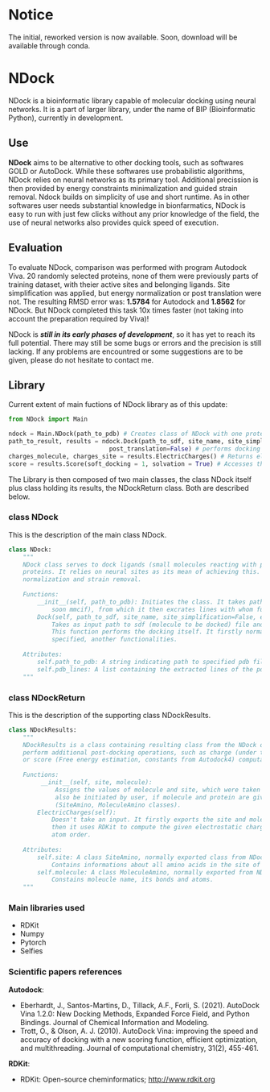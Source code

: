 # Notice
The initial, reworked version is now available. Soon, download will be available through conda.

# NDock
NDock is a bioinformatic library capable of molecular docking using neural networks. It is a part of larger library, under the name of BIP (Bioinformatic Python), currently in development. 

## Use
__NDock__ aims to be alternative to other docking tools, such as softwares GOLD or AutoDock. While these softwares use probabilistic algorithms, NDock relies on neural networks as its primary tool. Additional precission is then provided by energy constraints minimalization and guided strain removal. Ndock builds on simplicity of use and short runtime. As in other softwares user needs substantial knowledge in bionfarmatics, NDock is easy to run with just few clicks without any prior knowledge of the field, the use of neural networks also provides quick speed of execution. 

## Evaluation
To evaluate NDock, comparison was performed with program Autodock Viva. 20 randomly selected proteins, none of them were previously parts of training dataset, with theier active sites and belonging ligands. Site simplification was applied, but energy normalization or post translation were not. The resulting RMSD error was: __1.5784__ for Autodock and __1.8562__ for NDock. But NDock completed this task 10x times faster (not taking into account the preparation required by Viva)!

NDock is ***still in its early phases of development***, so it has yet to reach its full potential. There may still be some bugs or errors and the precision is still lacking. If any problems are encountred or some suggestions are to be given, please do not hesitate to contact me.

## Library
Current extent of main fuctions of NDock library as of this update:

```python
from NDock import Main

ndock = Main.NDock(path_to_pdb) # Creates class of NDock with one protein
path_to_result, results = ndock.Dock(path_to_sdf, site_name, site_simplification=False, energy_normalization=False,
                            post_translation=False) # performs docking on molecule and specified site
charges_molecule, charges_site = results.ElectricCharges() # Returns electrostatic charges of individual atoms, relies on RDKit
score = results.Score(soft_docking = 1, solvation = True) # Accesses the score of finalised docking (docking score)
```

The Library is then composed of two main classes, the class NDock itself plus class holding its results, the NDockReturn class. Both are described below.
### class NDock
This is the description of the main class NDock.

```python
class NDock:
    """
    NDock class serves to dock ligands (small molecules reacting with proteins) into specified 
    proteins. It relies on neural sites as its mean of achieving this. In use are also energy 
    normalization and strain removal. 
    
    Functions:
        __init__(self, path_to_pdb): Initiates the class. It takes path to protein file (currently only pdb, 
            soon mmcif), from which it then excrates lines with whom further functions work.
        Dock(self, path_to_sdf, site_name, site_simplification=False, energy_normalization=True,post_translation=True): 
            Takes as input path to sdf (molecule to be docked) file and site name of previously specified protein.
            This function performs the docking itself. It firstly normalizes input, then uses neural site and, if 
            specified, another functionalities.
            
    Attributes:
        self.path_to_pdb: A string indicating path to specified pdb file.
        self.pdb_lines: A list containing the extracted lines of the pdb file.
    """
```
### class NDockReturn
This is the description of the supporting class NDockResults.

```python
class NDockResults:
    """
    NDockResults is a class containing resulting class from the NDock operations. It serves to 
    perform additional post-docking operations, such as charge (under tha mantle of RDKit)
    or score (Free energy estimation, constants from Autodock4) computations.
    
    Functions:
         __init__(self, site, molecule): 
             Assigns the values of molecule and site, which were taken fromNDock computations. Can 
             also be initiated by user, if molecule and protein are given in right class format 
             (SiteAmino, MoleculeAmino classes).
        ElectricCharges(self): 
            Doesn't take an input. It firstly exports the site and molecule as pdb and sdf file respectively,
            then it uses RDKit to compute the given electrostatic charges which it outputs in lists, by 
            atom order.
            
    Attributes:
        self.site: A class SiteAmino, normally exported class from NDock, but can be created by user.
            Contains informations about all amino acids in the site of the protein.
        self.molecule: A class MoleculeAmino, normally exported from NDock, but can be created by user.
            Constains moleucle name, its bonds and atoms. 
    """
```
### Main libraries used
- RDKit
- Numpy
- Pytorch
- Selfies

### Scientific papers references
__Autodock__:
- Eberhardt, J., Santos-Martins, D., Tillack, A.F., Forli, S. (2021). AutoDock Vina 1.2.0: New Docking Methods, Expanded Force Field, and Python Bindings. Journal of Chemical Information and Modeling.
- Trott, O., & Olson, A. J. (2010). AutoDock Vina: improving the speed and accuracy of docking with a new scoring function, efficient optimization, and multithreading. Journal of computational chemistry, 31(2), 455-461.

__RDKit__:
- RDKit: Open-source cheminformatics; http://www.rdkit.org
